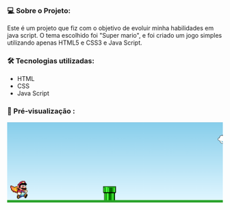 ### 💻 Sobre o Projeto:

Este é um projeto que fiz com o objetivo de evoluir minha habilidades em java script. O tema escolhido foi "Super mario", e foi criado um jogo simples utilizando apenas HTML5 e CSS3 e Java Script. 
</br>
### 🛠 Tecnologias utilizadas:
<div>
    <ul>
        <li>HTML</li>
        <li>CSS</li>
        <li>Java Script</li>
    </ul>
</div>

### 🎨 Pré-visualização :
<img src="Images/mariozin.png" alt="">

